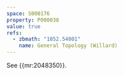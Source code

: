 ```yaml
---
space: S000176
property: P000038
value: true
refs:
  - zbmath: "1052.54001"
    name: General Topology (Willard)
---
```


See {{mr:2048350}}.
